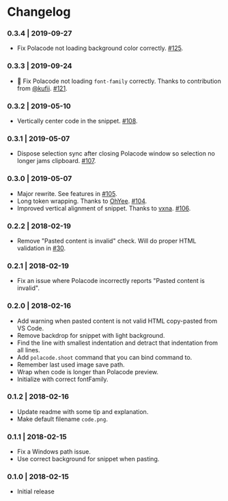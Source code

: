 # Changelog

### 0.3.4 | 2019-09-27

- Fix Polacode not loading background color correctly. [#125](https://github.com/octref/polacode/issues/125).

### 0.3.3 | 2019-09-24

- 🙌 Fix Polacode not loading `font-family` correctly. Thanks to contribution from [@kufii](https://github.com/kufii). [#121](https://github.com/octref/polacode/pull/121).

### 0.3.2 | 2019-05-10

- Vertically center code in the snippet. [#108](https://github.com/octref/polacode/issues/108).

### 0.3.1 | 2019-05-07

- Dispose selection sync after closing Polacode window so selection no longer jams clipboard. [#107](https://github.com/octref/polacode/issues/107).

### 0.3.0 | 2019-05-07

- Major rewrite. See features in [#105](https://github.com/octref/polacode/pull/105).
- Long token wrapping. Thanks to [OhYee](https://github.com/OhYee). [#104](https://github.com/octref/polacode/pull/104).
- Improved vertical alignment of snippet. Thanks to [vxna](https://github.com/vxna). [#106](https://github.com/octref/polacode/pull/106).

### 0.2.2 | 2018-02-19

- Remove "Pasted content is invalid" check. Will do proper HTML validation in [#30](https://github.com/octref/polacode/issues/30).

### 0.2.1 | 2018-02-19

- Fix an issue where Polacode incorrectly reports "Pasted content is invalid".

### 0.2.0 | 2018-02-16

- Add warning when pasted content is not valid HTML copy-pasted from VS Code.
- Remove backdrop for snippet with light background.
- Find the line with smallest indentation and detract that indentation from all lines.
- Add `polacode.shoot` command that you can bind command to.
- Remember last used image save path.
- Wrap when code is longer than Polacode preview.
- Initialize with correct fontFamily.

### 0.1.2 | 2018-02-16

- Update readme with some tip and explanation.
- Make default filename `code.png`.

### 0.1.1 | 2018-02-15

- Fix a Windows path issue.
- Use correct background for snippet when pasting.

### 0.1.0 | 2018-02-15

- Initial release